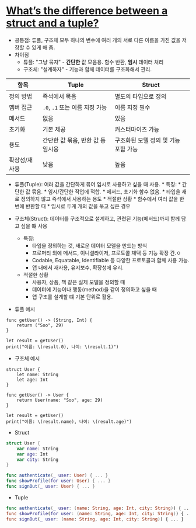# [What’s the difference between a struct and a tuple?](https://www.hackingwithswift.com/quick-start/understanding-swift/whats-the-difference-between-a-struct-and-a-tuple)

* 공통점: 튜플, 구조체 모두 하나의 변수에 여러 개의 서로 다른 이름을 가진 값을 저장할 수 있게 해 줌.
* 차이점
	* 튜플: "그냥 묶자" - **간단한** 값 모음용. 함수 반환, **임시** 데이터 처리
	* 구조체: "설계하자" - 기능과 함께 데이터를 구조화해서 관리.

| 항목      | Tuple                  | Struct                |
| ------- | ---------------------- | --------------------- |
| 정의 방법   | 즉석에서 묶음                | 별도의 타입으로 정의           |
| 멤버 접근   | `.0`, `.1` 또는 이름 지정 가능 | 이름 지정 필수              |
| 메서드     | 없음                     | 있음                    |
| 초기화     | 기본 제공                  | 커스터마이즈 가능             |
| 용도      | 간단한 값 묶음, 반환 값 등 임시용   | 구조화된 모델 정의 및 기능 포함 가능 |
| 확장성/재사용 | 낮음                     | 높음                    |
* 튜플(Tuple): 여러 값을 간단하게 묶어 임시로 사용하고 싶을 때 사용.
		* 특징: 
			* 간단한 값 묶음. 
			* 임시/간단한 작업에 적합. 
			* 메서드, 초기화 함수 없음.
			* 타입을 새로 정의하지 않고 즉석에서 사용하는 용도
		* 적절한 상황
			* 함수에서 여러 값을 한 번에 반환할 때
			* 임시로 두게 개의 값을 묶고 싶은 경우
* 구조체(Struct): 데이터를 구조적으로 설계하고, 관련된 기능(메서드)까지 함께 담고 싶을 떄 사용
	* 특징:
		* 타입을 정의하는 것, 새로운 데이터 모델을 만드는 방식
		* 프로퍼티 외에 메서드, 이니셜라이저, 프로토콜 채택 등 기능 확장 간.ㅇ
		* Codable, Equatable, Identifiable 등 다양한 프로토콜과 함께 사용 가능.
		* 앱 내에서 재사용, 유지보수, 확장성에 유리.
	* 적절한 상황
		* 사용자, 상품, 책 같은 실제 모델을 정의할 때
		* 데이터에 기능이나 행동(method)을 같이 정의하고 싶을 때
		* 앱 구조를 설계할 떄 기본 단위로 활용.

* 튜플 예시
```
func getUser() -> (String, Int) {
    return ("Soo", 29)
}

let result = getUser()
print("이름: \(result.0), 나이: \(result.1)")
```
* 구조체 예시
```
struct User {
    let name: String
    let age: Int
}

func getUser() -> User {
    return User(name: "Soo", age: 29)
}

let result = getUser()
print("이름: \(result.name), 나이: \(result.age)")
```

* Struct
```swift
struct User {
    var name: String
    var age: Int
    var city: String
}

func authenticate(_ user: User) { ... }
func showProfile(for user: User) { ... }
func signOut(_ user: User) { ... }
```
* Tuple
```swift
func authenticate(_ user: (name: String, age: Int, city: String)) { ... }
func showProfile(for user: (name: String, age: Int, city: String)) { ... }
func signOut(_ user: (name: String, age: Int, city: String)) { ... }
```